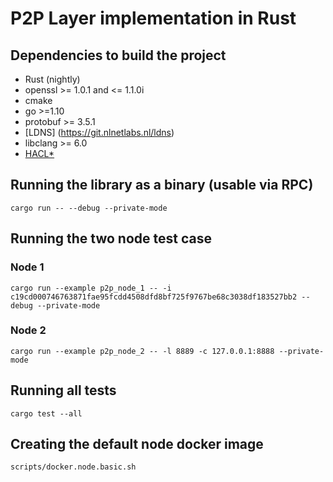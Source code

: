 # P2P Layer implementation in Rust

## Dependencies to build the project
* Rust (nightly)
* openssl >= 1.0.1 and <= 1.1.0i
* cmake
* go >=1.10
* protobuf >= 3.5.1
* [LDNS] (https://git.nlnetlabs.nl/ldns)
* libclang >= 6.0
* [HACL*](https://github.com/mitls/hacl-c)

## Running the library as a binary (usable via RPC)
`cargo run -- --debug --private-mode`

## Running the two node test case

### Node 1
`cargo run --example p2p_node_1 -- -i c19cd000746763871fae95fcdd4508dfd8bf725f9767be68c3038df183527bb2 --debug --private-mode`

### Node 2
`cargo run --example p2p_node_2 -- -l 8889 -c 127.0.0.1:8888 --private-mode`

## Running all tests
`cargo test --all`

## Creating the default node docker image
`scripts/docker.node.basic.sh`

